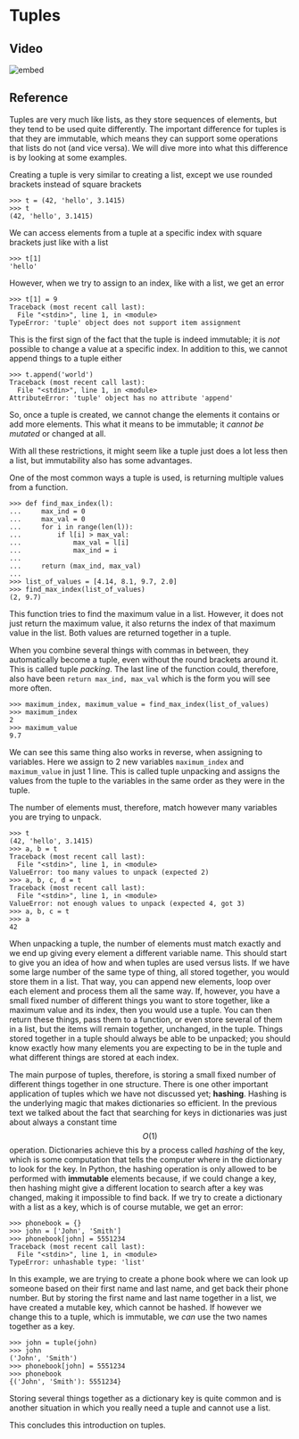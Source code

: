 # Tuples

## Video
![embed](https://api.eu.kaltura.com/p/120/sp/12000/embedIframeJs/uiconf_id/23449960/partner_id/120?iframeembed=true&playerId=kaltura_player&entry_id=0_wlxgk3ja&flashvars[streamerType]=auto&amp;flashvars[localizationCode]=en_US&amp;flashvars[leadWithHTML5]=true&amp;flashvars[sideBarContainer.plugin]=true&amp;flashvars[sideBarContainer.position]=left&amp;flashvars[sideBarContainer.clickToClose]=true&amp;flashvars[chapters.plugin]=true&amp;flashvars[chapters.layout]=vertical&amp;flashvars[chapters.thumbnailRotator]=false&amp;flashvars[streamSelector.plugin]=true&amp;flashvars[EmbedPlayer.SpinnerTarget]=videoHolder&amp;flashvars[dualScreen.plugin]=true&amp;flashvars[hotspots.plugin]=1&amp;flashvars[Kaltura.addCrossoriginToIframe]=true&amp;&wid=0_dztdpgtv)

## Reference
Tuples are very much like lists, as they store sequences of elements, but they
tend to be used quite differently. The important difference for tuples is that
they are immutable, which means they can support some operations that lists
do not (and vice versa). We will dive more into what this difference is by looking
at some examples.

Creating a tuple is very similar to creating a list, except we use rounded
brackets instead of square brackets

	>>> t = (42, 'hello', 3.1415)
	>>> t
	(42, 'hello', 3.1415)

We can access elements from a tuple at a specific index with square brackets
just like with a list

	>>> t[1]
	'hello'

However, when we try to assign to an index, like with a list, we get an error

	>>> t[1] = 9
	Traceback (most recent call last):
	  File "<stdin>", line 1, in <module>
	TypeError: 'tuple' object does not support item assignment

This is the first sign of the fact that the tuple is indeed immutable; it is
*not* possible to change a value at a specific index. In addition to this, we
cannot append things to a tuple either

	>>> t.append('world')
	Traceback (most recent call last):
	  File "<stdin>", line 1, in <module>
	AttributeError: 'tuple' object has no attribute 'append'

So, once a tuple is created, we cannot change the elements it contains or add
more elements. This what it means to be immutable; it *cannot be mutated* or
changed at all.

With all these restrictions, it might seem like a tuple just does a lot less
then a list, but immutability also has some advantages.

One of the most common ways a tuple is used, is returning multiple values from
a function.

	>>> def find_max_index(l):
	...     max_ind = 0
	...     max_val = 0
	...     for i in range(len(l)):
	...         if l[i] > max_val:
	...             max_val = l[i]
	...             max_ind = i
	...     
	...     return (max_ind, max_val)
	...
	>>> list_of_values = [4.14, 8.1, 9.7, 2.0]
	>>> find_max_index(list_of_values)
	(2, 9.7)

This function tries to find the maximum value in a list. However, it does not
just return the maximum value, it also returns the index of that maximum value
in the list. Both values are returned together in a tuple.

When you combine several things with commas in between, they automatically
become a tuple, even without the round brackets around it. This is called
tuple *packing*. The last line of the function could, therefore, also have been
`return max_ind, max_val` which is the form you will see more often.

	>>> maximum_index, maximum_value = find_max_index(list_of_values)
	>>> maximum_index
	2
	>>> maximum_value
	9.7

We can see this same thing also works in reverse, when assigning to variables.
Here we assign to 2 new variables `maximum_index` and `maximum_value` in just 1
line. This is called tuple unpacking and assigns the values from the tuple to
the variables in the same order as they were in the tuple.

The number of elements must, therefore, match however many variables you are
trying to unpack.

	>>> t
	(42, 'hello', 3.1415)
	>>> a, b = t
	Traceback (most recent call last):
	  File "<stdin>", line 1, in <module>
	ValueError: too many values to unpack (expected 2)
	>>> a, b, c, d = t
	Traceback (most recent call last):
	  File "<stdin>", line 1, in <module>
	ValueError: not enough values to unpack (expected 4, got 3)
	>>> a, b, c = t
	>>> a
	42

When unpacking a tuple, the number of elements must match exactly and we end
up giving every element a different variable name. This should start to give
you an idea of how and when tuples are used versus lists. If we have some large
number of the same type of thing, all stored together, you would store them in
a list. That way, you can append new elements, loop over each element and
process them all the same way.
If, however, you have a small fixed number of different things you want to store
together, like a maximum value and its index, then you would use a tuple. You
can then return these things, pass them to a function, or even store several of
them in a list, but the items will remain together, unchanged, in the tuple.
Things stored together in a tuple should always be able to be unpacked; you
should know exactly how many elements you are expecting to be in the tuple and
what different things are stored at each index.

The main purpose of tuples, therefore, is storing a small fixed number of
different things together in one structure. There is one other important
application of tuples which we have not discussed yet; **hashing**. Hashing is
the underlying magic that makes dictionaries so efficient. In the previous text
we talked about the fact that searching for keys in dictionaries was just about
always a constant time $$O(1)$$ operation. Dictionaries achieve this by a
process called *hashing* of the key, which is some computation that tells the
computer where in the dictionary to look for the key. In Python, the hashing
operation is only allowed to be performed with **immutable** elements because,
if we could change a key, then hashing might give a different location to search
after a key was changed, making it impossible to find back. If we try to create
a dictionary with a list as a key, which is of course mutable, we get an error:

	>>> phonebook = {}
	>>> john = ['John', 'Smith']
	>>> phonebook[john] = 5551234
	Traceback (most recent call last):
	  File "<stdin>", line 1, in <module>
	TypeError: unhashable type: 'list'

In this example, we are trying to create a phone book where we can look up
someone based on their first name and last name, and get back their phone
number. But by storing the first name and last name together in a list, we have
created a mutable key, which cannot be hashed. If however we change this to a
tuple, which is immutable, we *can* use the two names together as a key.

	>>> john = tuple(john)
	>>> john
	('John', 'Smith')
	>>> phonebook[john] = 5551234
	>>> phonebook
	{('John', 'Smith'): 5551234}

Storing several things together as a dictionary key is quite common and is
another situation in which you really need a tuple and cannot use a list.

This concludes this introduction on tuples.
